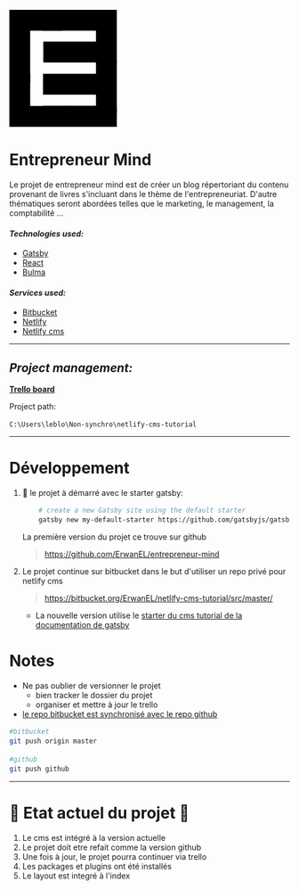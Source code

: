 ![logo](src/images/logo.png)

# **Entrepreneur Mind**

Le projet de entrepreneur mind est de créer un blog répertoriant du contenu provenant de livres s'incluant dans le thème de l'entrepreneuriat. D'autre thématiques seront abordées telles que le marketing, le management, la comptabilité ...

#### _Technologies used:_

- [Gatsby](https://www.gatsbyjs.org/docs/)
- [React](https://fr.reactjs.org/docs/getting-started.html)
- [Bulma](https://bulma.io/documentation/)

#### _Services used:_

- [Bitbucket](https://bitbucket.org/ErwanEL/netlify-cms-tutorial/src/master/)
- [Netlify](https://app.netlify.com/sites/modest-hugle-9e69b6/overview)
- [Netlify cms](https://www.netlifycms.org/docs/intro/)

---

## _Project management:_

**[Trello board](https://trello.com/b/0rsyqY3t)**

Project path:</u>

`C:\Users\leblo\Non-synchro\netlify-cms-tutorial`

---

# Développement

1. 🚀 le projet à démarré avec le starter gatsby:

   ```sh
       # create a new Gatsby site using the default starter
       gatsby new my-default-starter https://github.com/gatsbyjs/gatsby-starter-default
   ```

   La première version du projet ce trouve sur github

   > https://github.com/ErwanEL/entrepreneur-mind

2. Le projet continue sur bitbucket dans le but d'utiliser un repo privé pour netlify cms

   > https://bitbucket.org/ErwanEL/netlify-cms-tutorial/src/master/

   - La nouvelle version utilise le [starter du cms tutorial de la documentation de gatsby](https://www.gatsbyjs.org/docs/sourcing-from-netlify-cms/)

# Notes

- Ne pas oublier de versionner le projet
  - bien tracker le dossier du projet
  - organiser et mettre à jour le trello
- [le repo bitbucket est synchronisé avec le repo github](https://github.com/ErwanEL/entrepreneur-mind-bitbucket)

```sh
#bitbucket
git push origin master

#github
git push github
```

---

# 🚩 Etat actuel du projet 🚩

1. Le cms est intégré à la version actuelle
2. Le projet doit etre refait comme la version github
3. Une fois à jour, le projet pourra continuer via trello
4. Les packages et plugins ont été installés
5. Le layout est integré à l'index
